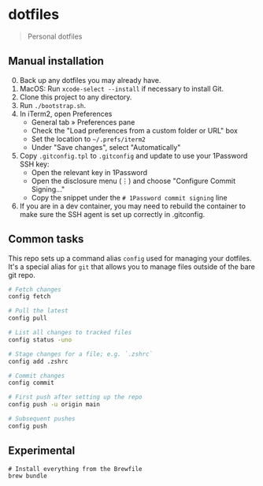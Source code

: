 # dotfiles

> Personal dotfiles

## Manual installation

0. Back up any dotfiles you may already have.
1. MacOS: Run `xcode-select --install` if necessary to install Git.
2. Clone this project to any directory.
3. Run `./bootstrap.sh`.
4. In iTerm2, open Preferences
   - General tab » Preferences pane
   - Check the "Load preferences from a custom folder or URL" box
   - Set the location to `~/.prefs/iterm2`
   - Under "Save changes", select "Automatically"
5. Copy `.gitconfig.tpl` to `.gitconfig` and update to use your 1Password SSH key:
   - Open the relevant key in 1Password
   - Open the disclosure menu (⋮) and choose "Configure Commit Signing..."
   - Copy the snippet under the `# 1Password commit signing` line
6. If you are in a dev container, you may need to rebuild the container to make sure the SSH agent is set up correctly in .gitconfig.

## Common tasks

This repo sets up a command alias `config` used for managing your dotfiles. It's a special alias for `git` that allows you to manage files outside of the bare git repo.

```bash
# Fetch changes
config fetch

# Pull the latest
config pull

# List all changes to tracked files
config status -uno

# Stage changes for a file; e.g. `.zshrc`
config add .zshrc

# Commit changes
config commit

# First push after setting up the repo
config push -u origin main

# Subsequent pushes
config push
```

## Experimental

```
# Install everything from the Brewfile
brew bundle
```
